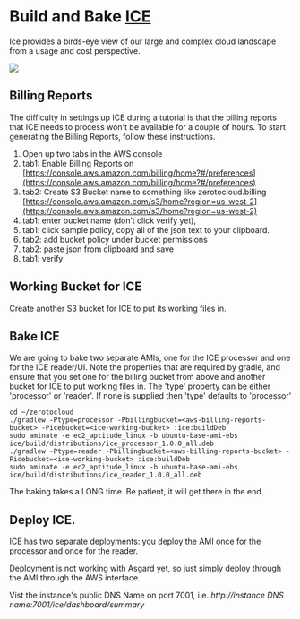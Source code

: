# Build and Bake <a href="https://github.com/Netflix/ice" target="_blank">ICE</a>

Ice provides a birds-eye view of our large and complex cloud landscape from a usage and cost perspective. 

![](images/ice.png)

## Billing Reports

The difficulty in settings up ICE during a tutorial is that the billing reports that ICE needs to process won't be available for a couple of hours.
To start generating the Billing Reports, follow these instructions.
 
1. Open up two tabs in the AWS console
2. tab1: Enable Billing Reports on [https://console.aws.amazon.com/billing/home?#/preferences](https://console.aws.amazon.com/billing/home?#/preferences)
3. tab2: Create S3 Bucket name to something like zerotocloud.billing [https://console.aws.amazon.com/s3/home?region=us-west-2](https://console.aws.amazon.com/s3/home?region=us-west-2)
4. tab1: enter bucket name (don’t click verify yet),
5. tab1: click sample policy, copy all of the json text to your clipboard.
6. tab2: add bucket policy under bucket permissions
7. tab2: paste json from clipboard and save
8. tab1: verify

## Working Bucket for ICE

Create another S3 bucket for ICE to put its working files in.

## Bake ICE

We are going to bake two separate AMIs, one for the ICE processor and one for the ICE reader/UI. Note the properties that are required by gradle, and ensure that you set one for the billing bucket from above and another bucket for ICE to put working files in. The 'type' property can be either 'processor' or 'reader'. If none is supplied then 'type' defaults to 'processor'

    cd ~/zerotocloud
	./gradlew -Ptype=processor -Pbillingbucket=<aws-billing-reports-bucket> -Picebucket=<ice-working-bucket> :ice:buildDeb
    sudo aminate -e ec2_aptitude_linux -b ubuntu-base-ami-ebs ice/build/distributions/ice_processor_1.0.0_all.deb
	./gradlew -Ptype=reader -Pbillingbucket=<aws-billing-reports-bucket> -Picebucket=<ice-working-bucket> :ice:buildDeb
	sudo aminate -e ec2_aptitude_linux -b ubuntu-base-ami-ebs ice/build/distributions/ice_reader_1.0.0_all.deb

The baking takes a LONG time. Be patient, it will get there in the end.

## Deploy ICE.

ICE has two separate deployments: you deploy the AMI once for the processor and once for the reader. 

Deployment is not working with Asgard yet, so just simply deploy through the AMI through the AWS interface.

Vist the instance's public DNS Name on port 7001, i.e. _http://*instance DNS name*:7001/ice/dashboard/summary_
